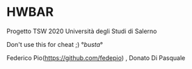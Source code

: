 # HWBAR
Progetto TSW 2020 Università degli Studi di Salerno 

Don't use this for cheat ;) °_busta_°

Federico Pio(https://github.com/fedepio) , 
Donato Di Pasquale
